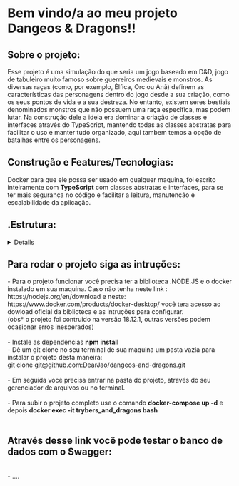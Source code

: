 <h1><strong>Bem vindo/a ao meu projeto Dangeos & Dragons!!</strong></h1>

<h2><strong><summary>Sobre o projeto:</summary></strong></h2>
  Esse projeto é uma simulação do que seria um jogo baseado em D&D, jogo de tabuleiro muito famoso sobre guerreiros medievais e monstros.
  As diversas raças (como, por exemplo, Élfica, Orc ou Anã) definem as características das personagens dentro do jogo desde a sua criação, como os seus pontos de vida
  e a sua destreza. No entanto, existem seres bestiais denominados monstros que não possuem uma raça específica, mas podem lutar.
  Na construção dele a ideia era dominar a criação de classes e interfaces através do TypeScript, mantendo todas as classes abstratas para facilitar o uso e manter
  tudo organizado, aqui tambem temos a opção de batalhas entre os personagens.

<h2><strong><summary>Construção e Features/Tecnologias:</summary></strong></h2
  A construção foi feita através do <strong>Docker</strong> para que ele possa ser usado em qualquer maquina, foi escrito inteiramente com <strong>TypeScript</strong>
  com classes abstratas e interfaces, para se ter mais segurança no código e facilitar a leitura, manutenção e escalabilidade da aplicação.

<h2><summary><strong>.Estrutura:</strong></summary></h2>
<details>
      src</br>
        ├──🔸 Archetypes</br>
        │     ├──🔹 Archetype.ts</br>
        │     └──🔹 Mage.ts</br>
        │     └──🔹 Necromancer.ts</br>
        │     └──🔹 Ranger.ts</br>
        │     └──🔹 Warrior.ts</br>
        │     └──🔹 index.ts</br>
        ├──🔸 Battle</br>
        │     ├──🔹 Batle.ts</br>
        │     └──🔹 index.ts</br>
        ├──🔸 Fighter</br>
        │     ├──🔹 Figther.ts</br>
        │     └──🔹 SimpleFighter.ts</br>
        │     └──🔹 SimpleFighter.tsindex.ts</br>
        ├──🔸 Races</br>
        │     ├──🔹 Dwarf.ts</br>
        │     └──🔹 Elf.ts</br>
        │     └──🔹 Halfling.ts</br>
        │     └──🔹 Orc.ts</br>
        │     └──🔹 Race.ts</br>
        │     └──🔹 index.ts</br>
        └──🔹 Character.ts</br>
        └──🔹 Energy.ts</br>
        └──🔹 Monster.ts</br>
        └──🔹 utils.ts</br>
  .Legenda:</br>
      🔸 Diretorios</br>
      🔹 Arquivos</br>
</details>

<h2><strong><summary>Para rodar o projeto siga as intruções:</summary></strong></h2>
      - Para o projeto funcionar você precisa ter a biblioteca .NODE.JS e o docker instalado em sua maquina. Caso não tenha neste link :
      <link>https://nodejs.org/en/download</link> e neste: <link>https://www.docker.com/products/docker-desktop/</link> você tera acesso ao dowload oficial da
      biblioteca e as intruções para configurar.
      </br>
      (obs* o projeto foi contruido na versão 18.12.1, outras versões podem ocasionar erros inesperados)
      </br>
      </br>
      - Instale as dependências <strong>npm install</strong>
      </br>
      - Dê um git clone no seu terminal de sua maquina um pasta vazia para instalar o projeto desta maneira:
      </br>
        git clone git@github.com:DearJao/dangeos-and-dragons.git
        </br>
        </br>
      - Em seguida você precisa entrar na pasta do projeto, através do seu gerenciador de arquivos ou no terminal.
        </br>
        </br>
      - Para subir o projeto completo use o comando <strong>docker-compose up -d</strong> e depois <strong>docker exec -it trybers_and_dragons bash</strong>
      </br>
      </br>

<h2><strong><summary>Através desse link você pode testar o banco de dados com o Swagger:</summary></strong></h2>
  </br>
      - ....
